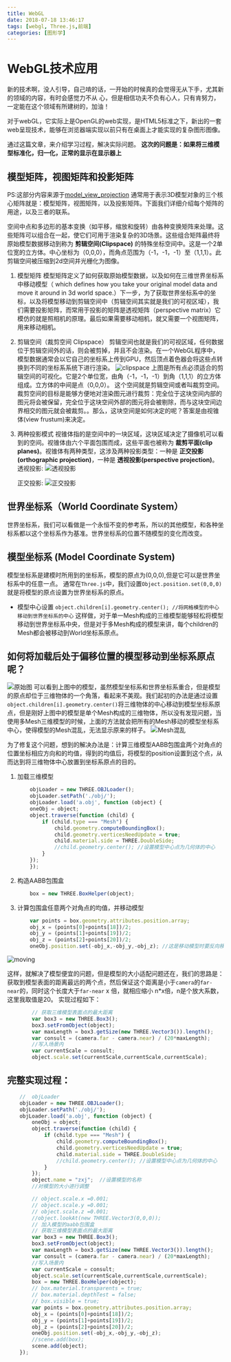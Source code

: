 ```yaml
---
title: WebGL
date: 2018-07-18 13:46:17
tags: [webgl, Three.js,前端]
categories: [图形学]
---
```


# WebGL技术应用

新的技术啊，没人引导，自己啃的话，一开始的时候真的会觉得无从下手，尤其新的领域的内容，有时会感觉力不从  心，但是相信功夫不负有心人，只有肯努力，一定能在这个领域有所建树的，加油！

对于webGL，它实际上是OpenGL的web实现，是HTML5标准之下，新出的一套web呈现技术，能够在浏览器端实现以前只有在桌面上才能实现的复杂图形图像。

通过这篇文章，来介绍学习过程，解决实际问题。
**这次的问题是：如果将三维模型标准化，归一化，正常的显示在显示器上**

## 模型矩阵，视图矩阵和投影矩阵
PS:这部分内容来源于[model_view_projection](https://developer.mozilla.org/zh-CN/docs/Web/API/WebGL_API/WebGL_model_view_projection)
通常用于表示3D模型对象的三个核心矩阵就是：模型矩阵，视图矩阵，以及投影矩阵。下面我们详细介绍每个矩阵的用途，以及三者的联系。

空间中点和多边形的基本变换（如平移，缩放和旋转）由各种变换矩阵来处理。这些矩阵可以组合在一起，使它们可用于渲染复杂的3D场景。这些组合矩阵最终将原始模型数据移动到称为 **剪辑空间(Clipspace)** 的特殊坐标空间中。这是一个2单位宽的立方体。中心坐标为（0,0,0），而角点范围为（-1，-1，-1）至（1,1,1）。此剪辑空间被压缩到2d空间并光栅化为图像。
1. 模型矩阵
   模型矩阵定义了如何获取原始模型数据，以及如何在三维世界坐标系中移动模型（ which defines how you take your original model data and move it around in 3d world space.）下一步，为了获取世界坐标系中的坐标，以及将模型移动到剪辑空间中（剪辑空间其实就是我们的可视区域），我们需要投影矩阵，而常用于投影的矩阵是透视矩阵（perspective matrix）它模仿的就是照相机的原理。最后如果需要移动相机，就又需要一个视图矩阵，用来移动相机。
2. 剪辑空间（裁剪空间 Clipspace）
   剪辑空间也就是我们的可视区域，任何数据位于剪辑空间外的话，则会被剪掉，并且不会渲染。在一个WebGL程序中，模型数据通常会以它自己的坐标系上传到GPU，然后顶点着色器会将这些点转换到不同的坐标系系统下进行渲染。
   ![clipspace](./clip-space-graph.svg)
   上图是所有点必须适合的剪辑空间的可视化。它是2个单位宽，由角（-1，-1，-1）到角（1,1,1）的立方体组成。立方体的中间是点（0,0,0）。
   这个空间就是剪辑空间或者叫裁剪空间。裁剪空间的目标是能够方便地对渲染图元进行裁剪：完全位于这块空间内部的图元将会被保留，完全位于这块空间外部的图元将会被剔除，而与这块空间边界相交的图元就会被裁剪。。那么，这块空间是如何决定的呢？答案是由视锥体(view frustum)来决定。
3. 两种投影模式
   视锥体指的是空间中的一块区域，这块区域决定了摄像机可以看到的空间。视锥体由六个平面包围而成，这些平面也被称为 **裁剪平面(clip planes)**。视锥体有两种类型，这涉及两种投影类型：一种是 **正交投影(orthographic projection)**，一种是 **透视投影(perspective projection)**。
   透视投影:
   ![透视投影](./perspective_projection.png)
   
   正交投影:
   ![正交投影](./orthographic_projection.png)

## 世界坐标系（World Coordinate System）
世界坐标系，我们可以看做是一个永恒不变的参考系，所以的其他模型，和各种坐标系都以这个坐标系作为基准。世界坐标系的位置不随模型的变化而改变。

## 模型坐标系 (Model Coordinate System)
模型坐标系是建模时所用到的坐标系，模型的原点为(0,0,0),但是它可以是世界坐标系中的任意一点。
通常在``Three.js``中，我们设置``Object.position.set(0,0,0)``就是将模型的原点设置为世界坐标系的原点。
* 模型中心设置
    ``object.children[i].geometry.center(); //将网格模型的中心移动到世界坐标系的中心`` 这样做，对于单一Mesh构成的三维模型能够轻松将模型移动到世界坐标系中央，但是对于多Mesh构成的模型来讲，每个children的Mesh都会被移动到World坐标系原点。

## 如何将加载后处于偏移位置的模型移动到坐标系原点呢？

![原始图](./original.png)
可以看到上图中的模型，虽然模型坐标系和世界坐标系重合，但是模型的原点却位于三维物体的一个角落，看起来不美观。我们起初的办法是通过设置``object.children[i].geometry.center()``将三维物体的中心移动到模型坐标系原点，但是刚好上图中的模型是单个Mesh构成的三维物体，所以没有发现问题，当使用多Mesh三维模型的时候，上面的方法就会把所有的Mesh移动的模型坐标系中心，使得模型的Mesh混乱，无法显示原来的样子。
![Mesh混乱](./building.png)

为了修复这个问题，想到的解决办法是：计算三维模型AABB包围盒两个对角点的位置坐标相应方向和的均值，得到的均值后，将模型的position设置到这个点，从而达到将三维物体中心放置到坐标系原点的目的。
1. 加载三维模型
    ```javascript
        objLoader = new THREE.OBJLoader();
        objLoader.setPath('./obj/');
        objLoader.load('a.obj', function (object) {
        oneObj = object;
        object.traverse(function (child) {
            if (child.type === "Mesh") {
                child.geometry.computeBoundingBox();
                child.geometry.verticesNeedUpdate = true;
                child.material.side = THREE.DoubleSide;
                //child.geometry.center(); //设置模型中心点为几何体的中心
            }
        });
        });
    ```
2. 构造AABB包围盒
    ```javascript
        box = new THREE.BoxHelper(object);
    ```
3. 计算包围盒任意两个对角点的均值，并移动模型
    ```javascript
        var points = box.geometry.attributes.position.array;
        obj_x = (points[0]+points[18])/2;
        obj_y = (points[1]+points[19])/2;
        obj_z = (points[2]+points[20])/2;
        oneObj.position.set(-obj_x,-obj_y,-obj_z); //这是移动模型时要反向移动
    ```
![moving](./moveBuilding.png)

这样，就解决了模型便宜的问题，但是模型的大小适配问题还在，我们的思路是：获取到模型表面的距离最远的两个点，然后保证这个距离是小于``camera``的``far-near``的，同时这个长度大于``far-near`` x 倍，就相应缩小 n*x倍，n是个放大系数，这里我取值是20。
实现过程如下：
```javascript
        // 获取三维模型表面点的最大距离
        var box3 = new THREE.Box3();
        box3.setFromObject(object);
        var maxLength = box3.getSize(new THREE.Vector3()).length();
        var consult = (camera.far - camera.near) / (20*maxLength);
        //写入场景内
        var currentScale = consult;
        object.scale.set(currentScale,currentScale,currentScale);
``` 

## 完整实现过程：
```javascript
    //  objLoader
    objLoader = new THREE.OBJLoader();
    objLoader.setPath('./obj/');
    objLoader.load('a.obj', function (object) {
        oneObj = object;
        object.traverse(function (child) {
            if (child.type === "Mesh") {
                child.geometry.computeBoundingBox();
                child.geometry.verticesNeedUpdate = true;
                child.material.side = THREE.DoubleSide;
                //child.geometry.center(); //设置模型中心点为几何体的中心
            }
        });
        object.name = "zxj";  //设置模型的名称
        //对模型的大小进行调整

        // object.scale.x =0.001;
        // object.scale.y =0.001;
        // object.scale.z =0.001;
        //object.lookAt(new THREE.Vector3(0,0,0));
        // 加入模型的aabb包围盒
        // 获取三维模型表面点的最大距离
        var box3 = new THREE.Box3();
        box3.setFromObject(object);
        var maxLength = box3.getSize(new THREE.Vector3()).length();
        var consult = (camera.far - camera.near) / (20*maxLength);
        //写入场景内
        var currentScale = consult;
        object.scale.set(currentScale,currentScale,currentScale);
        box = new THREE.BoxHelper(object);
        // box.material.transparents = true;
        // box.material.depthTest = false;
        // box.visible = true;
        var points = box.geometry.attributes.position.array;
        obj_x = (points[0]+points[18])/2;
        obj_y = (points[1]+points[19])/2;
        obj_z = (points[2]+points[20])/2;
        oneObj.position.set(-obj_x,-obj_y,-obj_z);
        //scene.add(box);
        scene.add(object);
    });
```